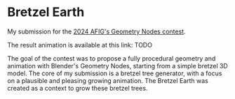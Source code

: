 # Bretzel Earth

My submission for the <a href="https://jfig2024.icube.unistra.fr/concours_blender.html" target="_blank">2024 AFIG's Geometry Nodes contest</a>.

The result animation is available at this link: TODO

The goal of the contest was to propose a fully procedural geometry and animation with Blender's Geometry Nodes, starting from a simple bretzel 3D model. The core of my submission is a bretzel tree generator, with a focus on a plausible and pleasing growing animation. The Bretzel Earth was created as a context to grow these bretzel trees.
